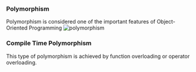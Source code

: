 ### Polymorphism 
Polymorphism is considered one of the important features of Object-Oriented Programming
![polymorphism](https://user-images.githubusercontent.com/103468688/217331328-dae47d86-f79b-4447-af47-c76895bb4c28.png)                       
    
### Compile Time Polymorphism 
This type of polymorphism is achieved by function overloading or operator overloading.
